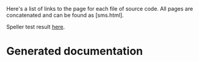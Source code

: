 Here's a list of links to the page for each file of source code. All pages are concatenated and can be found as [sms.html].

Speller test result [here](speller-report.html).

# Generated documentation
